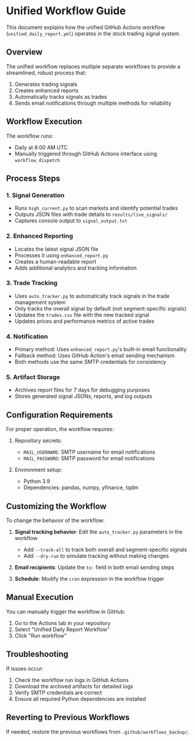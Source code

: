 # Unified Workflow Guide

This document explains how the unified GitHub Actions workflow (`unified_daily_report.yml`) operates in the stock trading signal system.

## Overview

The unified workflow replaces multiple separate workflows to provide a streamlined, robust process that:

1. Generates trading signals
2. Creates enhanced reports
3. Automatically tracks signals as trades
4. Sends email notifications through multiple methods for reliability

## Workflow Execution

The workflow runs:
- Daily at 8:00 AM UTC
- Manually triggered through GitHub Actions interface using `workflow_dispatch`

## Process Steps

### 1. Signal Generation
- Runs `high_current.py` to scan markets and identify potential trades
- Outputs JSON files with trade details to `results/live_signals/`
- Captures console output to `signal_output.txt`

### 2. Enhanced Reporting
- Locates the latest signal JSON file
- Processes it using `enhanced_report.py`
- Creates a human-readable report
- Adds additional analytics and tracking information

### 3. Trade Tracking
- Uses `auto_tracker.py` to automatically track signals in the trade management system
- Only tracks the overall signal by default (not segment-specific signals)
- Updates the `trades.csv` file with the new tracked signal
- Updates prices and performance metrics of active trades

### 4. Notification
- Primary method: Uses `enhanced_report.py`'s built-in email functionality
- Fallback method: Uses GitHub Action's email sending mechanism
- Both methods use the same SMTP credentials for consistency

### 5. Artifact Storage
- Archives report files for 7 days for debugging purposes
- Stores generated signal JSONs, reports, and log outputs

## Configuration Requirements

For proper operation, the workflow requires:
1. Repository secrets:
   - `MAIL_USERNAME`: SMTP username for email notifications
   - `MAIL_PASSWORD`: SMTP password for email notifications

2. Environment setup:
   - Python 3.9
   - Dependencies: pandas, numpy, yfinance, tqdm

## Customizing the Workflow

To change the behavior of the workflow:

1. **Signal tracking behavior**: Edit the `auto_tracker.py` parameters in the workflow
   - Add `--track-all` to track both overall and segment-specific signals
   - Add `--dry-run` to simulate tracking without making changes

2. **Email recipients**: Update the `to:` field in both email sending steps

3. **Schedule**: Modify the `cron` expression in the workflow trigger

## Manual Execution

You can manually trigger the workflow in GitHub:
1. Go to the Actions tab in your repository
2. Select "Unified Daily Report Workflow"
3. Click "Run workflow"

## Troubleshooting

If issues occur:
1. Check the workflow run logs in GitHub Actions
2. Download the archived artifacts for detailed logs
3. Verify SMTP credentials are correct
4. Ensure all required Python dependencies are installed

## Reverting to Previous Workflows

If needed, restore the previous workflows from `.github/workflows_backup/`.
